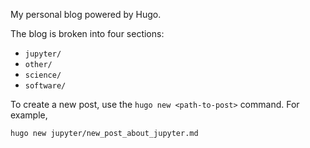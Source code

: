 My personal blog powered by Hugo.

The blog is broken into four sections:
* `jupyter/`
* `other/`
* `science/`
* `software/`

To create a new post, use the `hugo new <path-to-post>` command. For example,
```
hugo new jupyter/new_post_about_jupyter.md
```

